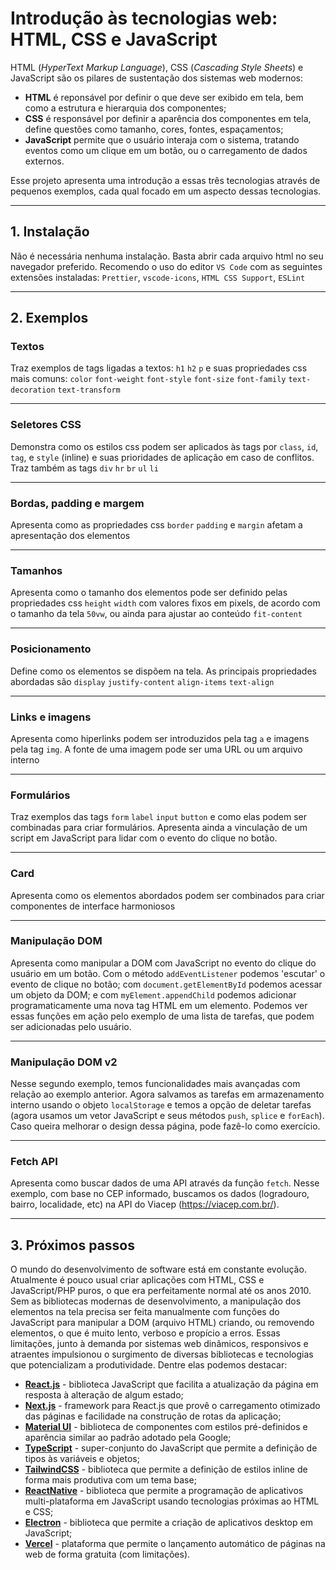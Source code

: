 # Introdução às tecnologias web: HTML, CSS e JavaScript

HTML (_HyperText Markup Language_), CSS (_Cascading Style Sheets_) e JavaScript são os pilares de sustentação dos sistemas web modernos:
- **HTML** é reponsável por definir o que deve ser exibido em tela, bem como a estrutura e hierarquia dos componentes;
- **CSS** é responsável por definir a aparência dos componentes em tela, define questões como tamanho, cores, fontes, espaçamentos;
- **JavaScript** permite que o usuário interaja com o sistema, tratando eventos como um clique em um botão, ou o carregamento de dados externos. 

Esse projeto apresenta uma introdução a essas três tecnologias através de pequenos exemplos, cada qual focado em um aspecto dessas tecnologias.

---

## 1. Instalação

Não é necessária nenhuma instalação. Basta abrir cada arquivo html no seu navegador preferido. Recomendo o uso do editor `VS Code` com as seguintes extensões instaladas:
`Prettier`, `vscode-icons`, `HTML CSS Support`, `ESLint`

---

## 2. Exemplos

### Textos

Traz exemplos de tags ligadas a textos: `h1` `h2` `p` e suas propriedades css mais comuns: `color` `font-weight` `font-style` `font-size` `font-family` `text-decoration` `text-transform`

---

### Seletores CSS

Demonstra como os estilos css podem ser aplicados às tags por `class`, `id`, `tag`, e `style` (inline) e suas prioridades de aplicação em caso de conflitos. Traz também as tags `div` `hr` `br` `ul` `li` 

---

### Bordas, padding e margem

Apresenta como as propriedades css `border` `padding` e `margin` afetam a apresentação dos elementos

---

### Tamanhos

Apresenta como o tamanho dos elementos pode ser definido pelas propriedades css `height` `width` com valores fixos em pixels, de acordo com o tamanho da tela `50vw`, ou ainda para ajustar ao conteúdo `fit-content`

---

### Posicionamento

Define como os elementos se dispõem na tela. As principais propriedades abordadas são `display` `justify-content` `align-items` `text-align`

---

### Links e imagens

Apresenta como hiperlinks podem ser introduzidos pela tag `a` e imagens pela tag `img`. A fonte de uma imagem pode ser uma URL ou um arquivo interno

---

### Formulários

Traz exemplos das tags `form` `label` `input` `button` e como elas podem ser combinadas para criar formulários. Apresenta ainda a vinculação de um script em JavaScript para lidar com o evento do clique no botão.

---

### Card

Apresenta como os elementos abordados podem ser combinados para criar componentes de interface harmoniosos

---

### Manipulação DOM

Apresenta como manipular a DOM com JavaScript no evento do clique do usuário em um botão. Com o método `addEventListener` podemos 'escutar' o evento de clique no botão; com `document.getElementById` podemos acessar um objeto da DOM; e com `myElement.appendChild` podemos adicionar programaticamente uma nova tag HTML em um elemento. Podemos ver essas funções em ação pelo exemplo de uma lista de tarefas, que podem ser adicionadas pelo usuário.

---

### Manipulação DOM v2

Nesse segundo exemplo, temos funcionalidades mais avançadas com relação ao exemplo anterior. Agora salvamos as tarefas em armazenamento interno usando o objeto `localStorage` e temos a opção de deletar tarefas (agora usamos um vetor JavaScript e seus métodos `push`, `splice` e `forEach`). Caso queira melhorar o design dessa página, pode fazê-lo como exercício.

---

### Fetch API

Apresenta como buscar dados de uma API através da função `fetch`. Nesse exemplo, com base no CEP informado, buscamos os dados (logradouro, bairro, localidade, etc) na API do Viacep (https://viacep.com.br/).

---

## 3. Próximos passos 

O mundo do desenvolvimento de software está em constante evolução. Atualmente é pouco usual criar aplicações com HTML, CSS e JavaScript/PHP puros, o que era perfeitamente normal até os anos 2010.
Sem as bibliotecas modernas de desenvolvimento, a manipulação dos elementos na tela precisa ser feita manualmente com funções do JavaScript para manipular a DOM (arquivo HTML) criando, ou removendo elementos, o que é muito lento, verboso e propício a erros. 
Essas limitações, junto à demanda por sistemas web dinâmicos, responsivos e atraentes impulsionou o surgimento de diversas bibliotecas e tecnologias que potencializam a produtividade. Dentre elas podemos destacar:
- **[React.js](https://react.dev/)** - biblioteca JavaScript que facilita a atualização da página em resposta à alteração de algum estado;
- **[Next.js](https://nextjs.org/)** - framework para React.js que provê o carregamento otimizado das páginas e facilidade na construção de rotas da aplicação;
- **[Material UI](https://mui.com/)** - biblioteca de componentes com estilos pré-definidos e aparência similar ao padrão adotado pela Google;
- **[TypeScript](https://www.typescriptlang.org/)** - super-conjunto do JavaScript que permite a definição de tipos às variáveis e objetos;
- **[TailwindCSS](https://tailwindcss.com/)** - biblioteca que permite a definição de estilos inline de forma mais produtiva com um tema base;
- **[ReactNative](https://reactnative.dev/)** - biblioteca que permite a programação de aplicativos multi-plataforma em JavaScript usando tecnologias próximas ao HTML e CSS;
- **[Electron](https://www.electronjs.org/)** - biblioteca que permite a criação de aplicativos desktop em JavaScript;
- **[Vercel](https://vercel.com/)** - plataforma que permite o lançamento automático de páginas na web de forma gratuita (com limitações).
